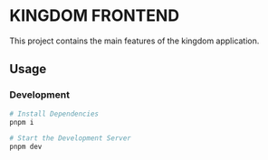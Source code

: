 # KINGDOM FRONTEND

This project contains the main features of the kingdom application.

## Usage

### Development

```bash
# Install Dependencies
pnpm i

# Start the Development Server
pnpm dev
```
